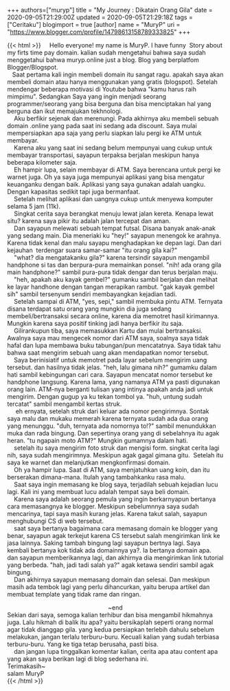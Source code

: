 +++
 authors=["muryp"] 
title = "My Journey : Dikatain Orang Gila"
date = 2020-09-05T21:29:00Z
updated = 2020-09-05T21:29:18Z
tags = ["Ceritaku"]
blogimport = true 
[author]
	name = "MuryP"
	uri = "https://www.blogger.com/profile/14798613158789333825"
+++

 {{< html >}} 
&nbsp; &nbsp; Hello everyone! my name is MuryP. I have funny&nbsp; Story about my firts time pay domain. kalian sudah mengetahui bahwa saya sudah menggetahui bahwa muryp.online just a blog. Blog yang berplatfom Blogger/Blogspot.<br />&nbsp; &nbsp;Saat pertama kali ingin membeli domain itu sangat ragu. apakah saya akan membeli domain atau hanya menggunakan yang gratis (blogspot). Setelah mendengar beberapa motivasi di Youtube bahwa "kamu harus raih mimpimu". Sedangkan Saya yang ingin menjadi seorang programmer/seorang yang bisa berguna dan bisa menciptakan hal yang berguna dan ikut memajukan tekhnologi.<br />&nbsp; &nbsp; Aku berfikir sejenak dan merenungi. Pada akhirnya aku membeli sebuah domain .online yang pada saat ini sedang ada discount. Saya mulai mempersiapkan apa saja yang perlu siapkan lalu pergi ke ATM untuk&nbsp; membayar.<br />&nbsp; &nbsp; Karena aku yang saat ini sedang belum mempunyai uang cukup untuk membayar transportasi, sayapun terpaksa berjalan meskipun hanya beberapa kilometer saja.<br />&nbsp; &nbsp; Eh hampir lupa, selain membayar di ATM. Saya berencana untuk pergi ke warnet juga. Oh ya saya juga mempunyai aplikasi yang bisa mengatur keuanganku dengan baik. Aplikasi yang saya gunakan adalah uangku. Dengan kapasitas sedikit tapi juga bermanfaat.<br />&nbsp; &nbsp; Setelah melihat aplikasi dan uangnya cukup untuk menyewa komputer selama 5 jam (11k).<br />&nbsp; &nbsp; Singkat cerita saya berangkat menuju lewat jalan kereta. Kenapa lewat situ? karena saya pikir itu adalah jalan tercepat dan aman.<br />&nbsp; &nbsp; Dan sayapun melewati sebuah tempat futsal. Disana banyak anak-anak yang sedang main. Dia meneriaki ku "hey!" sayapun menengok ke arahnya. Karena tidak kenal dan malu sayapu menghadapkan ke depan lagi. Dan dari kejauhan&nbsp; terdengar suara samar-samar "itu orang gila kai?"<br />&nbsp; &nbsp; "what? dia mengatakanku gila?" karena tersindir sayapun mengambil handphone si tas dan berpura-pura memainkan ponsel. "nih! ada orang gila main handphone?" sambil pura-pura tidak dengar dan terus berjalan maju.<br />&nbsp; &nbsp; "heh, apakah aku kayak gembel?" gumanku sambil berjalan dan melihat ke layar handhone dengan tangan merapikan rambut. "gak kayak gembel sih" sambil tersenyum sendiri membayangkan kejadian tadi.<br />&nbsp; &nbsp; Setelah sampai di ATM, "yes, sepi," sambil membuka pintu ATM. Ternyata disana terdapat satu orang yang mungkin dia juga sedang membeli/bertransaksi secara online, karena dia memotret hasil kirimannya. Mungkin karena saya positif tinking jadi hanya berfikir itu saja.<br />&nbsp; &nbsp; Gilirankupun tiba, saya memasukkan Kartu dan mulai bertransaksi.<br />Awalnya saya mau mengecek nomor dari ATM saya, soalnya saya tidak hafal dan lupa membawa buku tabungan/pun mencatatnya. Saya tidak tahu bahwa saat mengirim sebuah uang akan mendapatkan nomor tersebut.<br />&nbsp; &nbsp; Saya berinisiatif untuk memotret pada layar sebelum mengirim uang tersebut. dan hasilnya tidak jelas. "heh, lalu gimana nih?" gumamku dalam hati sambil kebingungan cari cara. Sayapun mencatat nomor tersebut ke handphone langsung. Karena lama, yang namanya ATM ya pasti digunakan orang lain. ATM-nya berganti tulisan yang intinya apakah anda jadi untuk mengirim. Dengan gugup ya ku tekan tombol ya. "huh, untung sudah tercatat" sambil mengambil kertas struk.<br />&nbsp; &nbsp; &nbsp;eh ernyata, setelah struk dari keluar ada nomor pengirimnya. Sontak saya malu dan mukaku memerah karena ternyata sudah ada dua orang yang menunggu. "duh, ternyata ada nomornya to!?" sambil menundukkan muka dan rada bingung. Dan sepertinya orang yang di sebelahnya itu agak heran. "tu ngapain moto ATM?" Mungkin gumamnya dalam hati.<br />&nbsp; &nbsp; setelah itu saya mengirim foto struk dan mengisi form. singkat cerita lagi nih, saya sudah mengirimnya. Meskipun agak gagal gimana gitu.&nbsp; Setelah itu saya ke warnet dan melanjutkan mengkonfirmasi domain.<br />&nbsp; &nbsp; Oh ya hampir lupa. Saat di ATM, saya menjatuhkan uang koin, dan itu berserakan dimana-mana. Itulah yang tambahkanku rasa malu.<br />&nbsp; &nbsp; Saat saya ingin memasang ke blog saya, terjadilah sebuah kejadian lucu lagi. Kali ini yang membuat lucu adalah tempat saya beli domain.<br />&nbsp; &nbsp; Karena saya adalah seorang pemula yang ingin berkarnyapun bertanya cara memasangnya ke blogger. Meskipun sebelumnnya saya sudah mencarinya, tapi saya masih kurang jelas. Karena takut salah, sayapun menghubungi CS di web tersebut.<br />&nbsp; &nbsp; saat saya bertanya bagaimana cara memasang domain ke blogger yang benar, sayapun agak terkejut karena CS tersebut salah mengirimkan link ke jasa lainnya. Saking tambah bingung lagi sayapun bertnya lagi. Saya kembali bertanya kok tidak ada domainnya ya?. Ia bertanya domain apa. dan sayapun memberikannya lagi, dan akhirnya dia mengirimkan link tutorial yang berbeda. "hah, jadi tadi salah ya?" agak ketawa sendiri sambil agak bingung.<br />&nbsp; &nbsp; Dan akhirnya sayapun memasang domain dan selesai. Dan meskipun masih ada tembok lagi yang perlu dihancurkan, yaitu berupa artikel dan membuat template yang tidak rame dan ringan.<br /><div style="text-align: center;">~end</div><div style="text-align: left;">Sekian dari saya, semoga kalian terhibur dan bisa mengambil hikmahnya juga. Lalu hikmah di balik itu apa? yaitu bersikaplah seperti orang normal agar tidak dianggap gila. yang kedua persiapkan terlebih dahulu sebelum melakukan, jangan terlalu terburu-buru. Kecuali kalian yang sudah terbiasa terburu-buru. Yang ke tiga tetap berusaha, pasti bisa.</div><div style="text-align: left;">&nbsp; &nbsp; dan jangan lupa tinggalkan komentar kalian, cerita apa atau content apa yang akan saya berikan lagi di blog sederhana ini.</div><div style="text-align: left;">Terimakasih~</div><div style="text-align: left;">salam MuryP</div>
{{< /html >}}
